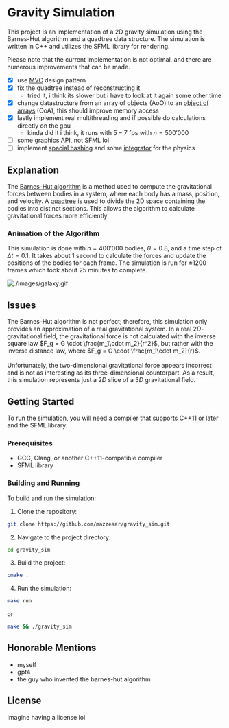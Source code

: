 # Gravity Simulation

This project is an implementation of a 2D gravity simulation using the Barnes-Hut algorithm and a quadtree data structure. The simulation is written in C++ and utilizes the SFML library for rendering.

Please note that the current implementation is not optimal, and there are numerous improvements that can be made.

- [x] use [MVC](https://en.wikipedia.org/wiki/Model–view–controller) design pattern
- [x] fix the quadtree instead of reconstructing it
  - tried it, i think its slower but i have to look at it again some other time
- [x] change datastructure from an array of objects (AoO) to an [object of arrays](https://stackoverflow.com/questions/37988451/convert-array-of-objects-to-an-object-of-arrays) (OoA), this should improve memory access
- [x] lastly implement real multithreading and if possible do calculations directly on the gpu
  - kinda did it i think, it runs with $5-7$ fps with $n=500'000$
- [ ] some graphics API, not SFML lol
- [ ] implement [spacial hashing](https://en.wikipedia.org/wiki/Geometric_hashing) and some [integrator](https://en.wikipedia.org/wiki/Numerical_integration) for the physics

## Explanation

The [Barnes-Hut algorithm](https://en.wikipedia.org/wiki/Barnes–Hut_simulation) is a method used to compute the gravitational forces between bodies in a system, where each body has a mass, position, and velocity. A [quadtree](https://en.wikipedia.org/wiki/Quadtree#:~:text=A%20quadtree%20is%20a%20tree,into%20four%20quadrants%20or%20regions.) is used to divide the 2D space containing the bodies into distinct sections. This allows the algorithm to calculate gravitational forces more efficiently.

### Animation of the Algorithm

This simulation is done with $n=400'000$ bodies, $\theta=0.8$, and a time step of $\Delta t=0.1$. It takes about $1$ second to calculate the forces and update the positions of the bodies for each frame. The simulation is run for $\pm1200$ frames which took about $25$ minutes to complete.

![./images/galaxy.gif](./images/galaxy.gif)

## Issues

The Barnes-Hut algorithm is not perfect; therefore, this simulation only provides an approximation of a real gravitational system. In a real $2D$-gravitational field, the gravitational force is not calculated with the inverse square law $F_g = G \cdot \frac{m_1\cdot m_2}{r^2}$, but rather with the inverse distance law, where $F_g = G \cdot \frac{m_1\cdot m_2}{r}$. </br></br>
Unfortunately, the two-dimensional gravitational force appears incorrect and is not as interesting as its three-dimensional counterpart. As a result, this simulation represents just a $2D$ slice of a $3D$ gravitational field.

## Getting Started

To run the simulation, you will need a compiler that supports C++11 or later and the SFML library.

### Prerequisites

- GCC, Clang, or another C++11-compatible compiler
- SFML library

### Building and Running

To build and run the simulation:

1. Clone the repository:

```bash
git clone https://github.com/mazzeaar/gravity_sim.git
```

2. Navigate to the project directory:

```bash
cd gravity_sim
```

3. Build the project:

```bash
cmake .
```

4. Run the simulation:

```bash
make run
```

or

```bash
make && ./gravity_sim
```

## Honorable Mentions

- myself
- gpt4
- the guy who invented the barnes-hut algorithm

## License

Imagine having a license lol
